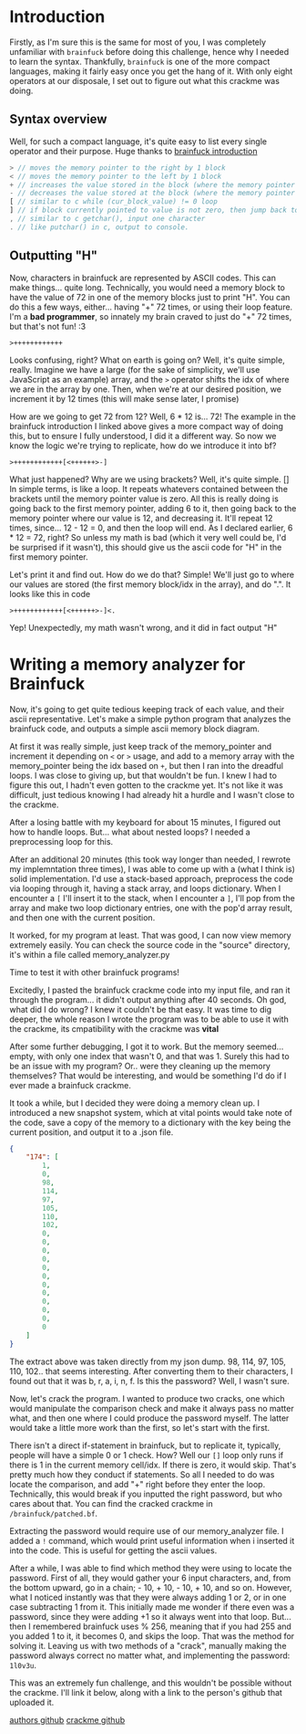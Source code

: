 # Introduction
Firstly, as I'm sure this is the same for most of you, I was completely unfamiliar with `brainfuck` before doing this challenge, hence why I needed to learn the syntax. Thankfully, `brainfuck` is one of the more compact languages, making it fairly easy once you get the hang of it. With only eight operators at our disposale, I set out to figure out what this crackme was doing.

## Syntax overview
Well, for such a compact language, it's quite easy to list every single operator and their purpose. Huge thanks to [brainfuck introduction](https://gist.github.com/roachhd/dce54bec8ba55fb17d3a)
```js
> // moves the memory pointer to the right by 1 block
< // moves the memory pointer to the left by 1 block
+ // increases the value stored in the block (where the memory pointer is located)
- // decreases the value stored at the block (where the memory pointer is located)
[ // similar to c while (cur_block_value) != 0 loop
] // if block currently pointed to value is not zero, then jump back to [
, // similar to c getchar(), input one character 
. // like putchar() in c, output to console.
```

## Outputting "H" 
Now, characters in brainfuck are represented by ASCII codes. This can make things... quite long. Technically, you would need a memory block to have the value of 72 in one of the memory blocks just to print "H". You can do this a few ways, either... having "+" 72 times, or using their loop feature. I'm a <b>bad programmer</b>, so innately my brain craved to just do "+" 72 times, but that's not fun! :3

```bf
>++++++++++++
```

Looks confusing, right? What on earth is going on? Well, it's quite simple, really. Imagine we have a large (for the sake of simplicity, we'll use JavaScript as an example) array, and the `>` operator shifts the idx of where we are in the array by one. Then, when we're at our desired position, we increment it by 12 times (this will make sense later, I promise)

How are we going to get 72 from 12? Well, 6 * 12 is... 72! The example in the brainfuck introduction I linked above gives a more compact way of doing this, but to ensure I fully understood, I did it a different way. So now we know the logic we're trying to replicate, how do we introduce it into bf? 

```bf
>++++++++++++[<++++++>-]
```

What just happened? Why are we using brackets? Well, it's quite simple. [] In simple terms, is like a loop. It repeats whatevers contained between the brackets until the memory pointer value is zero. All this is really doing is going back to the first memory pointer, adding 6 to it, then going back to the memory pointer where our value is 12, and decreasing it. It'll repeat 12 times, since... 12 - 12 = 0, and then the loop will end. As I declared earlier, 6 * 12 = 72, right? So unless my math is bad (which it very well could be, I'd be surprised if it wasn't), this should give us the ascii code for "H" in the first memory pointer.

Let's print it and find out. How do we do that? Simple! We'll just go to where our values are stored (the first memory block/idx in the array), and do ".". It looks like this in code 

```bf
>++++++++++++[<++++++>-]<.
```

Yep! Unexpectedly, my math wasn't wrong, and it did in fact output "H"

# Writing a memory analyzer for Brainfuck
Now, it's going to get quite tedious keeping track of each value, and their ascii representative. Let's make a simple python program that analyzes the brainfuck code, and outputs a simple ascii memory block diagram.

At first it was really simple, just keep track of the memory_pointer and increment it depending on `<` or `>` usage, and add to a memory array with the memory_pointer being the idx based on `+`, but then I ran into the dreadful loops. I was close to giving up, but that wouldn't be fun. I knew I had to figure this out, I hadn't even gotten to the crackme yet. It's not like it was difficult, just tedious knowing I had already hit a hurdle and I wasn't close to the crackme.

After a losing battle with my keyboard for about 15 minutes, I figured out how to handle loops. But... what about nested loops? I needed a preprocessing loop for this.

After an additional 20 minutes (this took way longer than needed, I rewrote my implemntation three times), I was able to come up with a (what I think is) solid implementation. I'd use a stack-based approach, preprocess the code via looping through it, having a stack array, and loops dictionary. When I encounter a `[` I'll insert it to the stack, when I encounter a `]`, I'll pop from the array and make two loop dictionary entries, one with the pop'd array result, and then one with the current position.

It worked, for my program at least. That was good, I can now view memory extremely easily. You can check the source code in the "source" directory, it's within a file called memory_analyzer.py

Time to test it with other brainfuck programs! 

Excitedly, I pasted the brainfuck crackme code into my input file, and ran it through the program... it didn't output anything after 40 seconds. Oh god, what did I do wrong? I knew it couldn't be that easy. It was time to dig deeper, the whole reason I wrote the program was to be able to use it with the crackme, its cmpatibility with the crackme was <b>vital</b>

After some further debugging, I got it to work. But the memory seemed... empty, with only one index that wasn't 0, and that was 1. Surely this had to be an issue with my program? Or.. were they cleaning up the memory themselves? That would be interesting, and would be something I'd do if I ever made a brainfuck crackme.

It took a while, but I decided they were doing a memory clean up. I introduced a new snapshot system, which at vital points would take note of the code, save a copy of the memory to a dictionary with the key being the current position, and output it to a .json file.

```json
{
    "174": [
        1,
        0,
        98,
        114,
        97,
        105,
        110,
        102,
        0,
        0,
        0,
        0,
        0,
        0,
        0,
        0,
        0,
        0,
        0,
        0
    ]
}
```

The extract above was taken directly from my json dump. 98, 114, 97, 105, 110, 102.. that seems interesting. After converting them to their characters, I found out that it was b, r, a, i, n, f. Is this the password? Well, I wasn't sure.

Now, let's crack the program. I wanted to produce two cracks, one which would manipulate the comparison check and make it always pass no matter what, and then one where I could produce the password myself. The latter would take a little more work than the first, so let's start with the first. 

There isn't a direct if-statement in brainfuck, but to replicate it, typically, people will have a simple 0 or 1 check. How? Well our `[]` loop only runs if there is 1 in the current memory cell/idx. If there is zero, it would skip. That's pretty much how they conduct if statements. So all I needed to do was locate the comparison, and add "+" right before they enter the loop. Technically, this would break if you inputted the right password, but who cares about that. You can find the cracked crackme in `/brainfuck/patched.bf`. 

Extracting the password would require use of our memory_analyzer file. I added a `!` command, which would print useful information when i inserted it into the code. This is useful for getting the ascii values.

After a while, I was able to find which method they were using to locate the password. First of all, they would gather your 6 input characters, and, from the bottom upward, go in a chain; - 10, + 10, - 10, + 10, and so on. However, what I noticed instantly was that they were always adding 1 or 2, or in one case subtracting 1 from it. This initially made me wonder if there even was a password, since they were adding +1 so it always went into that loop. But... then I remembered brainfuck uses % 256, meaning that if you had 255 and you added 1 to it, it becomes 0, and skips the loop. That was the method for solving it. Leaving us with two methods of a "crack", manually making the password always correct no matter what, and implementing the password: `1l0v3u`. 

This was an extremely fun challenge, and this wouldn't be possible without the crackme. I'll link it below, along with a link to the person's github that uploaded it. 

[authors github](https://github.com/0v41n)
[crackme github](https://github.com/0v41n/BrainFuck-Crackme)
